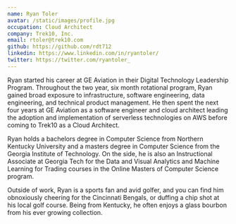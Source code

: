 ```yaml
---
name: Ryan Toler
avatar: /static/images/profile.jpg
occupation: Cloud Architect
company: Trek10, Inc.
email: rtoler@trek10.com
github: https://github.com/rdt712
linkedin: https://www.linkedin.com/in/ryantoler/
twitter: https://twitter.com/ryantoler_
---
```


[//]: # "Hello! I see you found my corner of the internet. My name is Ryan Toler and I am currently a Cloud Architect at Trek10. I previously work at GE Aviation in Cincinnati, Ohio. I graduated from the Georgia Institue of Technology in 2019 with my Master's in Computer Science. I specialize in building Serverless applications on AWS. Outside of my day job, I am also an Instructional Associate at the Georgia Institute of Technology in the Computer Science Department. I currently help run one of the largest online classes in the world, CSE 6242 - Data and Visual Analytics, which averages just under 1,000 graduate students a semester. In my free time, I enjoy working out, playing golf,"

Ryan started his career at GE Aviation in their Digital Technology Leadership Program. Throughout the two year, six month rotational program, Ryan gained broad exposure to infrastructure, software engineering, data engineering, and technical product management. He then spent the next four years at GE Aviation as a software engineer and cloud architect leading the adoption and implementation of serverless technologies on AWS before coming to Trek10 as a Cloud Architect.

Ryan holds a bachelors degree in Computer Science from Northern Kentucky University and a masters degree in Computer Science from the Georgia Institute of Technology. On the side, he is also an Instructional Associate at Georgia Tech for the Data and Visual Analytics and Machine Learning for Trading courses in the Online Masters of Computer Science program.

Outside of work, Ryan is a sports fan and avid golfer, and you can find him obnoxiously cheering for the Cincinnati Bengals, or duffing a chip shot at his local golf course. Being from Kentucky, he often enjoys a glass bourbon from his ever growing collection.
